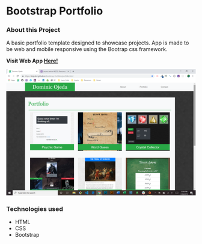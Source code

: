 # Bootstrap Portfolio

### About this Project

A basic portfolio template designed to showcase projects. App is made to be web and mobile responsive using the Bootrap css framework.

  **Visit Web App [Here!](https://dojeda1.github.io/Bootstrap-Portfolio/)**

![Web App Image](./demo.png)

### Technologies used

* HTML
* CSS
* Bootstrap

